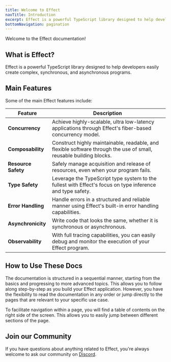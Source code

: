 ```yaml
---
title: Welcome to Effect
navTitle: Introduction
excerpt: Effect is a powerful TypeScript library designed to help developers easily create complex, synchronous, and asynchronous programs.
bottomNavigation: pagination
---
```


Welcome to the Effect documentation!

## What is Effect?

Effect is a powerful TypeScript library designed to help developers
easily create complex, synchronous, and asynchronous programs.

## Main Features

Some of the main Effect features include:

| **Feature**         | **Description**                                                                                                    |
| ------------------- | ------------------------------------------------------------------------------------------------------------------ |
| **Concurrency**     | Achieve highly-scalable, ultra low-latency applications through Effect's fiber-based concurrency model.            |
| **Composability**   | Construct highly maintainable, readable, and flexible software through the use of small, reusable building blocks. |
| **Resource Safety** | Safely manage acquisition and release of resources, even when your program fails.                                  |
| **Type Safety**     | Leverage the TypeScript type system to the fullest with Effect's focus on type inference and type safety.          |
| **Error Handling**  | Handle errors in a structured and reliable manner using Effect's built-in error handling capabilities.             |
| **Asynchronicity**  | Write code that looks the same, whether it is synchronous or asynchronous.                                         |
| **Observability**   | With full tracing capabilities, you can easily debug and monitor the execution of your Effect program.             |

## How to Use These Docs

The documentation is structured in a sequential manner, starting from the basics and progressing to more advanced topics. This allows you to follow along step-by-step as you build your Effect application. However, you have the flexibility to read the documentation in any order or jump directly to the pages that are relevant to your specific use case.

To facilitate navigation within a page, you will find a table of contents on the right side of the screen. This allows you to easily jump between different sections of the page.

## Join our Community

If you have questions about anything related to Effect,
you're always welcome to ask our community on [Discord](https://discord.gg/effect-ts).

